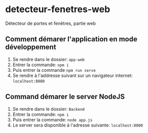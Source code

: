 # detecteur-fenetres-web
Détecteur de portes et fenêtres, partie web

## Comment démarer l'application en mode développement
1. Se rendre dans le dossier: `app-web`
2. Entrer la commande: `npm i`
3. Puis entrer la commande `npm run serve`
4. Se rendre à l'addresse suivant sur un navigateur internet: `localhost:8080`

## Command démarer le server NodeJS
1. Se rendre dans le dossier: `Backend`
2. Entrer la commande: `npm i`
3. Puis entrer la commande: `node app.js`
4. Le server sera disponible à l'adresse suivante: `localhost:8000`


